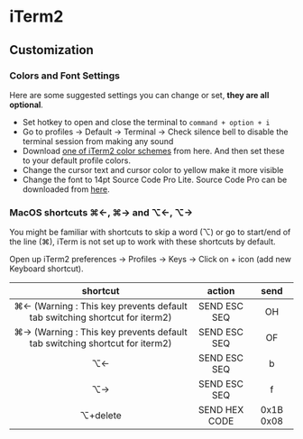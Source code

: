 # iTerm2

## Customization

### Colors and Font Settings

Here are some suggested settings you can change or set, **they are all optional**.

* Set hotkey to open and close the terminal to `command + option + i`
* Go to profiles -&gt; Default -&gt; Terminal -&gt; Check silence bell to disable the terminal session from making any sound
* Download [one of iTerm2 color schemes](https://github.com/mbadolato/iTerm2-Color-Schemes/tree/master/schemes) from here. And then set these to your default profile colors.
* Change the cursor text and cursor color to yellow make it more visible
* Change the font to 14pt Source Code Pro Lite. Source Code Pro can be downloaded from [here](https://github.com/adobe-fonts/source-code-pro/releases/latest).

### MacOS shortcuts ⌘←, ⌘→ and ⌥←, ⌥→

You might be familiar with shortcuts to skip a word \(⌥\) or go to start/end of the line \(⌘\), iTerm is not set up to work with these shortcuts by default.

Open up iTerm2 preferences -&gt; Profiles -&gt; Keys -&gt; Click on + icon \(add new Keyboard shortcut\).

| shortcut | action | send |
| :---: | :---: | :---: |
| ⌘← (Warning : This key prevents default tab switching shortcut for iterm2) | SEND ESC SEQ | OH |
| ⌘→ (Warning : This key prevents default tab switching shortcut for iterm2) | SEND ESC SEQ | OF |
| ⌥← | SEND ESC SEQ | b |
| ⌥→ | SEND ESC SEQ | f |
| ⌥+delete | SEND HEX CODE | 0x1B 0x08 |



